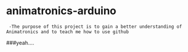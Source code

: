 # animatronics-arduino
     -The purpose of this project is to gain a better understanding of Animatronics and to teach me how to use github
###yeah....
